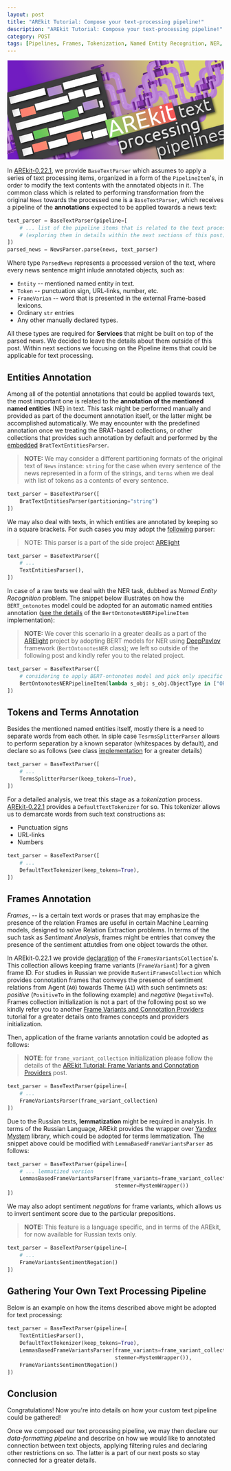 ```yaml
---
layout: post
title: "AREkit Tutorial: Compose your text-processing pipeline!"
description: "AREkit Tutorial: Compose your text-processing pipeline!"
category: POST
tags: [Pipelines, Frames, Tokenization, Named Entity Recognition, NER, AREkit]
---
```


![alt text](https://raw.githubusercontent.com/nicolay-r/blog/master/img/arekit-text-parsing.png)


In [AREkit-0.22.1](https://github.com/nicolay-r/AREkit), 
we provide `BaseTextParser` which assumes to apply a series of text processing items, organized in a form of the `PipelineItem`'s,
in order to modify the text contents with the annotated objects in it. 
The common class which is related to performing transformation from the original `News` towards the processed one is a `BaseTextParser`, which receives
a pipeline of the **annotations** expected to be applied towards a news text:

<!--more-->

```python
text_parser = BaseTextParser(pipeline=[ 
    # ... list of the pipeline items that is related to the text processsing 
    # (exploring them in details within the next sections of this post)
])
parsed_news = NewsParser.parse(news, text_parser)
```
Where type `ParsedNews` represents a processed version of the text, where every news sentence might inlude annotated objects, such as: 
* `Entity` -- mentioned named entity in text.
* `Token` -- punctuation sign, URL-links, number, etc.
* `FrameVarian` -- word that is presented in the external Frame-based lexicons.
* Ordinary `str` entries
* Any other manually declared types.

All these types are required for **Services** that might be built on top of the parsed news. We decided to leave the details about them outside of this post.
Within next sections we focusing on the Pipeline items that could be applicable for text processing.

## Entities Annotation

Among all of the potential annotations that could be applied towards text, 
the most important one is related to the **annotation of the mentioned named entities** (NE) in text.
This task might be performed manually and provided as part of the document annotation itself, or 
the latter might be accomplished automatically. 
We may encounter with the predefined annotation once we treating the BRAT-based collections, 
or other collections that provides such annotation by default and performed by the 
[embedded](https://github.com/nicolay-r/AREkit/blob/629ee6d2705980b4a7ad792faa3f7baae5b57973/arekit/contrib/source/brat/entities/parser.py#L8) 
`BratTextEntitiesParser`.

> **NOTE:** We may consider a different partitioning formats of the original text of `News` instance:
`string` for the case when every sentence of the news represented in a form of the strings, and
`terms` when we deal with list of tokens as a contents of every sentence.

```python
text_parser = BaseTextParser([
    BratTextEntitiesParser(partitioning="string")
])
```
We may also deal with texts, in which entities are annotated by keeping so in a square brackets.
For such cases you may adopt the [following](https://github.com/nicolay-r/ARElight/blob/74d424b38589fe5038518229a17ca32f2dd97867/arelight/text/pipeline_entities_default.py#L5) parser:
> NOTE: This parser is a part of the side project [ARElight](https://github.com/nicolay-r/ARElight)

```python
text_parser = BaseTextParser([
    # ... 
    TextEntitiesParser(),
])
```

In case of a raw texts we deal with the NER task, dubbed as *Named Entity Recognition* problem.
The snippet below illustrates on how the `BERT_ontonotes` model could be adopted for an automatic 
named entities annotation ([see the details](https://github.com/nicolay-r/ARElight/blob/74d424b38589fe5038518229a17ca32f2dd97867/arelight/text/pipeline_entities_bert_ontonotes.py#L9) 
of the `BertOntonotesNERPipelineItem` implementation):
> **NOTE:** We cover this scenario in a greater deails as a part of the 
[ARElight](https://github.com/nicolay-r/ARElight/blob/v0.22.1/arelight/text/ner_ontonotes.py) project
by adopting BERT models for NER using [DeepPavlov](https://deeppavlov.ai/) framework (`BertOntonotesNER` class); 
we left so outside of the following post and kindly refer you to the related project.

```python
text_parser = BaseTextParser([
    # considering to apply BERT-ontonotes model and pick only specific object types.
    BertOntonotesNERPipelineItem(lambda s_obj: s_obj.ObjectType in ["ORG", "PERSON", "LOC", "GPE"])
])
```

## Tokens and Terms Annotation

Besides the mentioned named entities itself, mostly there is a need to separate words from each other.
In siple case `TesrmsSplitterParser` allows to perform separation by a known separator (whitespaces by default),
and declare so as follows (see class [implementation](https://github.com/nicolay-r/AREkit/blob/629ee6d2705980b4a7ad792faa3f7baae5b57973/arekit/contrib/utils/pipelines/items/text/terms_splitter.py#L6) 
for a greater details)

```python
text_parser = BaseTextParser([
    # ... 
    TermsSplitterParser(keep_tokens=True),
])
```

For a detailed analysis, we treat this stage as a *tokenization* process. 
[AREkit-0.22.1](https://github.com/nicolay-r/AREkit) provides a `DefaultTextTokenizer` for so. 
This tokenizer allows us to demarcate words from such text constructions as: 
* Punctuation signs 
* URL-links
* Numbers

```python
text_parser = BaseTextParser([
    # ... 
    DefaultTextTokenizer(keep_tokens=True),
])
```

## Frames Annotation

*Frames*, -- is a certain text words or prases that may emphasize the presence of the relation
Frames are useful in certain Machine Learning models, designed to solve Relation Extraction problems.
In terms of the such task as *Sentiment Analysis*, frames might be entries that convey the presence of the sentiment attutdies from one object towards the other.

In AREkit-0.22.1 we provide [declaration](https://github.com/nicolay-r/AREkit/blob/629ee6d2705980b4a7ad792faa3f7baae5b57973/arekit/common/frames/variants/collection.py#L5) of the `FramesVariantsCollection`'s. 
This collection allows keeping frame variants (`FrameVariant`) for a given frame ID.
For studies in Russian we provide `RuSentiFramesCollection` which provides connotation frames that conveys the presence of sentiment relations from Agent (`A0`) towards Theme (`A1`) with such sentimnets as: *positive* (`PositiveTo` in the following example) and *negative* (`NegativeTo`). 
Frames collection initialization is not a part of the following post so we kindly refer
you to another 
[Frame Variants and Connotation Providers](https://nicolay-r.github.io/blog/articles/2022-09/arekit-frames)
tutorial for a greater details onto frames concepts and providers initialization.

Then, application of the frame variants annotation could be adopted as follows:
> **NOTE**: for `frame_variant_collection` initialization please follow the details of the
[AREkit Tutorial: Frame Variants and Connotation Providers](https://nicolay-r.github.io/blog/articles/2022-09/arekit-frames)
post.

```python
text_parser = BaseTextParser(pipeline=[
    # ...
    FrameVariantsParser(frame_variant_collection)
])
```

Due to the Russian texts, **lemmatization** might be required in analysis.
In terms of the Russian Language, AREkit provides the wrapper over [Yandex Mystem](https://yandex.ru/dev/mystem/) 
library, which could be adopted for terms lemmatization.
The snippet above could be modified with
`LemmaBasedFrameVariantsParser` as follows:
```python
text_parser = BaseTextParser(pipeline=[
    # ... lemmatized version
    LemmasBasedFrameVariantsParser(frame_variants=frame_variant_collection, 
                                   stemmer=MystemWrapper())
])
```

We may also adopt sentiment *negations* for frame variants, which allows us to invert sentiment score due to the particular prepositions.
> **NOTE:** This feature is a language specific, and in terms of the AREkit, for now available for Russian texts only.

```python
text_parser = BaseTextParser(pipeline=[
    # ... 
    FrameVariantsSentimentNegation()
])
```

## Gathering Your Own Text Processing Pipeline

Below is an example on how the items described above might be adopted for text processing:
```python
text_parser = BaseTextParser(pipeline=[
    TextEntitiesParser(),
    DefaultTextTokenizer(keep_tokens=True),
    LemmasBasedFrameVariantsParser(frame_variants=frame_variant_collection,
                                   stemmer=MystemWrapper()),
    FrameVariantsSentimentNegation()
])
```

## Conclusion

Congratulations! Now you're into details on how your custom text pipeline could be gathered!

Once we composed our text processing pipeline, we may then declare our *data-formatting pipeline* and describe on how we would like to annotated connection between text objects, applying filtering rules and declaring other restrictions on so. 
The latter is a part of our next posts so stay connected for a greater details.
